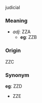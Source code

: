 judicial
### Meaning
+ _adj_: ZZA
    + __eg__: ZZB

### Origin

ZZC

### Synonym

__eg__: ZZD

+ ZZE


